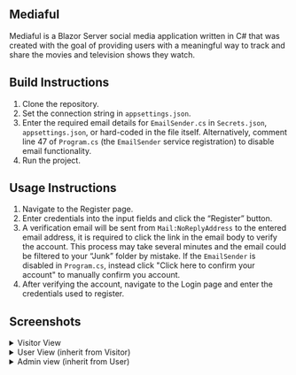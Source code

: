 ## Mediaful
Mediaful is a Blazor Server social media application written in C# that was created with the goal of providing users with a meaningful way to track and share the movies and television shows they watch.

## Build Instructions
1. Clone the repository.
2. Set the connection string in `appsettings.json`.
3. Enter the required email details for `EmailSender.cs` in `Secrets.json`, `appsettings.json`, or hard-coded in the file itself. Alternatively, comment line 47 of `Program.cs` (the `EmailSender` service registration) to disable email functionality.
4. Run the project.

## Usage Instructions
1.	Navigate to the Register page.
2.	Enter credentials into the input fields and click the “Register” button.
3.	A verification email will be sent from `Mail:NoReplyAddress` to the entered email address, it is required to click the link in the email body to verify the account. This process may take several minutes and the email could be filtered to your “Junk” folder by mistake. If the `EmailSender` is disabled in `Program.cs`, instead click "Click here to confirm your account" to manually confirm you account.
4.	After verifying the account, navigate to the Login page and enter the credentials used to register.

## Screenshots
<details>
  <summary>Visitor View</summary>
  <br />
  <img src="https://github.com/cr4shed/Mediaful/assets/63892494/974e28e7-277c-4766-b088-b6626c569644">
</details>

<details>
  <summary>User View (inherit from Visitor)</summary>
  <br />
  <img src="https://github.com/cr4shed/Mediaful/assets/63892494/1daad12f-601f-487b-849c-5c927495f079">
  <img src="https://github.com/cr4shed/Mediaful/assets/63892494/c0f2023d-cfa7-4df2-948a-51af41dbc63a">
  <img src="https://github.com/cr4shed/Mediaful/assets/63892494/f6514bb9-f24a-4674-8e4d-a04cbf167596">
  <img src="https://github.com/cr4shed/Mediaful/assets/63892494/785e73d6-b11f-44e2-b1b3-7c6d3f66660d">
  <img src="https://github.com/cr4shed/Mediaful/assets/63892494/3f0468f0-906d-477f-8a95-6b37a1cf5fe3">
</details>

<details>
  <summary>Admin view (inherit from User)</summary>
  <br />
  <img src="https://github.com/cr4shed/Mediaful/assets/63892494/bfe6c192-6d21-4e96-ad7b-03c7e9de60fc">
  <img src="https://github.com/cr4shed/Mediaful/assets/63892494/b8779b98-8006-4385-aaad-9ca4c98fdc5e">
  <img src="https://github.com/cr4shed/Mediaful/assets/63892494/c84c99a5-f716-43ec-9df0-0e30ff361bb5">
</details>
